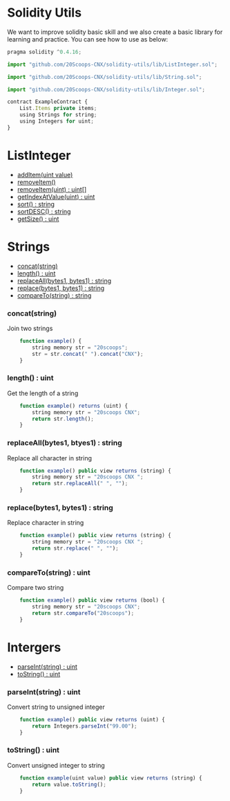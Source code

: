 # Solidity Utils

We want to improve solidity basic skill and we also create a basic library for learning and practice. You can see how to use as below:

```javascript
pragma solidity ^0.4.16;

import "github.com/20Scoops-CNX/solidity-utils/lib/ListInteger.sol";

import "github.com/20Scoops-CNX/solidity-utils/lib/String.sol";

import "github.com/20Scoops-CNX/solidity-utils/lib/Integer.sol";

contract ExampleContract {
    List.Items private items;
    using Strings for string;
    using Integers for uint;
}
```

# ListInteger
- [addItem\(uint value\)](#concat--string)
- [removeItem\()](#length--uint)
- [removeItem\(uint) : uint[]](#replaceAll--uint[])
- [getIndexAtValue\(uint) : uint](#getIndexAtValue--uint)
- [sort\() : string](#sort)
- [sortDESC\() : string](#sortDESC)
- [getSize\() : uint](#getSize--uint)

# Strings
- [concat\(string\)](#concatstring)
- [length\() : uint](#length--uint)
- [replaceAll\(bytes1, bytes1) : string](#replaceAllbytes1-btyes1--string)
- [replace\(bytes1, bytes1) : string](#replacebytes1-bytes1--string)
- [compareTo\(string) : string](#eqaul--string)

### concat(string)

Join two strings

```javascript
    function example() {
        string memory str = "20scoops";
        str = str.concat(" ").concat("CNX");
    }
```

### length() : uint

Get the length of a string

```javascript
    function example() returns (uint) {
        string memory str = "20scoops CNX";
        return str.length();
    }
```

### replaceAll(bytes1, btyes1) : string

Replace all character in string

```javascript
    function example() public view returns (string) {
        string memory str = "20scoops CNX ";
        return str.replaceAll(" ", "");
    }
```

### replace(bytes1, bytes1) : string

Replace character in string

```javascript
    function example() public view returns (string) {
        string memory str = "20scoops CNX ";
        return str.replace(" ", "");
    }
```

### compareTo(string) : uint

Compare two string

```javascript
    function example() public view returns (bool) {
        string memory str = "20scoops CNX";
        return str.compareTo("20scoops");
    }
```

# Intergers
- [parseInt\(string\) : uint](#parseintstring--uint)
- [toString\() : uint](#tostring--uint)

### parseInt(string) : uint 

Convert string to unsigned integer

```javascript
    function example() public view returns (uint) {
        return Integers.parseInt("99.00");
    }
```

### toString() : uint

Convert unsigned integer to string

```javascript
    function example(uint value) public view returns (string) {
        return value.toString();
    }
```